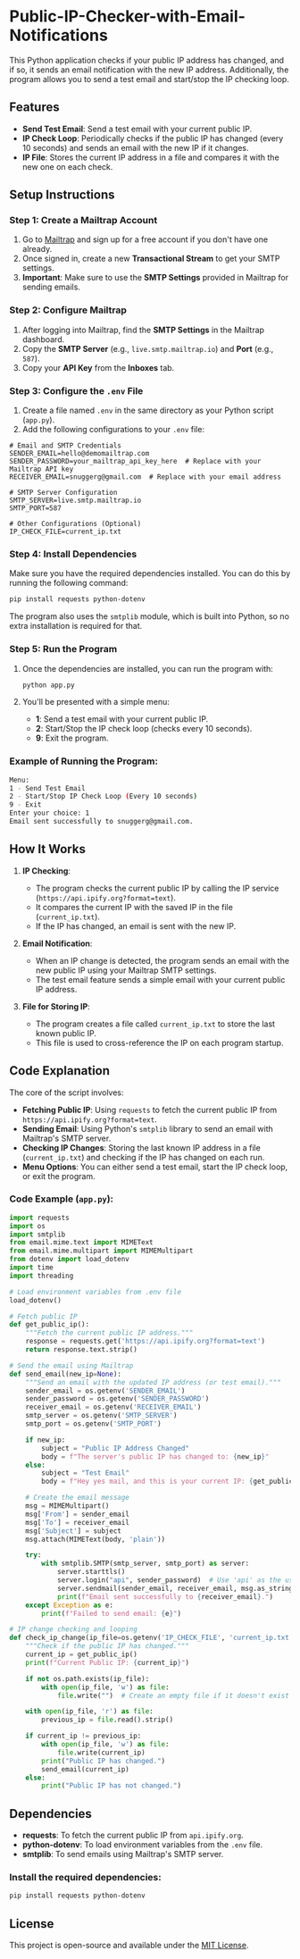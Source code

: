 # Public-IP-Checker-with-Email-Notifications
This Python application checks if your public IP address has changed, and if so, it sends an email notification with the new IP address. Additionally, the program allows you to send a test email and start/stop the IP checking loop.

## Features
- **Send Test Email**: Send a test email with your current public IP.
- **IP Check Loop**: Periodically checks if the public IP has changed (every 10 seconds) and sends an email with the new IP if it changes.
- **IP File**: Stores the current IP address in a file and compares it with the new one on each check.

## Setup Instructions

### Step 1: Create a Mailtrap Account
1. Go to [Mailtrap](https://mailtrap.io/) and sign up for a free account if you don't have one already.
2. Once signed in, create a new **Transactional Stream** to get your SMTP settings.
3. **Important**: Make sure to use the **SMTP Settings** provided in Mailtrap for sending emails.

### Step 2: Configure Mailtrap
1. After logging into Mailtrap, find the **SMTP Settings** in the Mailtrap dashboard.
2. Copy the **SMTP Server** (e.g., `live.smtp.mailtrap.io`) and **Port** (e.g., `587`).
3. Copy your **API Key** from the **Inboxes** tab.

### Step 3: Configure the `.env` File
1. Create a file named `.env` in the same directory as your Python script (`app.py`).
2. Add the following configurations to your `.env` file:

```env
# Email and SMTP Credentials
SENDER_EMAIL=hello@demomailtrap.com
SENDER_PASSWORD=your_mailtrap_api_key_here  # Replace with your Mailtrap API key
RECEIVER_EMAIL=snuggerg@gmail.com  # Replace with your email address

# SMTP Server Configuration
SMTP_SERVER=live.smtp.mailtrap.io
SMTP_PORT=587

# Other Configurations (Optional)
IP_CHECK_FILE=current_ip.txt
```

### Step 4: Install Dependencies
Make sure you have the required dependencies installed. You can do this by running the following command:

```bash
pip install requests python-dotenv
```

The program also uses the `smtplib` module, which is built into Python, so no extra installation is required for that.

### Step 5: Run the Program
1. Once the dependencies are installed, you can run the program with:

   ```bash
   python app.py
   ```

2. You'll be presented with a simple menu:
   - **1**: Send a test email with your current public IP.
   - **2**: Start/Stop the IP check loop (checks every 10 seconds).
   - **9**: Exit the program.

### Example of Running the Program:

```bash
Menu:
1 - Send Test Email
2 - Start/Stop IP Check Loop (Every 10 seconds)
9 - Exit
Enter your choice: 1
Email sent successfully to snuggerg@gmail.com.
```

## How It Works
1. **IP Checking**:
   - The program checks the current public IP by calling the IP service (`https://api.ipify.org?format=text`).
   - It compares the current IP with the saved IP in the file (`current_ip.txt`).
   - If the IP has changed, an email is sent with the new IP.
   
2. **Email Notification**:
   - When an IP change is detected, the program sends an email with the new public IP using your Mailtrap SMTP settings.
   - The test email feature sends a simple email with your current public IP address.

3. **File for Storing IP**:
   - The program creates a file called `current_ip.txt` to store the last known public IP.
   - This file is used to cross-reference the IP on each program startup.

## Code Explanation

The core of the script involves:
- **Fetching Public IP**: Using `requests` to fetch the current public IP from `https://api.ipify.org?format=text`.
- **Sending Email**: Using Python's `smtplib` library to send an email with Mailtrap's SMTP server.
- **Checking IP Changes**: Storing the last known IP address in a file (`current_ip.txt`) and checking if the IP has changed on each run.
- **Menu Options**: You can either send a test email, start the IP check loop, or exit the program.

### Code Example (`app.py`):
```python
import requests
import os
import smtplib
from email.mime.text import MIMEText
from email.mime.multipart import MIMEMultipart
from dotenv import load_dotenv
import time
import threading

# Load environment variables from .env file
load_dotenv()

# Fetch public IP
def get_public_ip():
    """Fetch the current public IP address."""
    response = requests.get('https://api.ipify.org?format=text')
    return response.text.strip()

# Send the email using Mailtrap
def send_email(new_ip=None):
    """Send an email with the updated IP address (or test email)."""
    sender_email = os.getenv('SENDER_EMAIL')
    sender_password = os.getenv('SENDER_PASSWORD')
    receiver_email = os.getenv('RECEIVER_EMAIL')
    smtp_server = os.getenv('SMTP_SERVER')
    smtp_port = os.getenv('SMTP_PORT')

    if new_ip:
        subject = "Public IP Address Changed"
        body = f"The server's public IP has changed to: {new_ip}"
    else:
        subject = "Test Email"
        body = f"Hey yes mail, and this is your current IP: {get_public_ip()}"

    # Create the email message
    msg = MIMEMultipart()
    msg['From'] = sender_email
    msg['To'] = receiver_email
    msg['Subject'] = subject
    msg.attach(MIMEText(body, 'plain'))

    try:
        with smtplib.SMTP(smtp_server, smtp_port) as server:
            server.starttls()
            server.login("api", sender_password)  # Use 'api' as the username
            server.sendmail(sender_email, receiver_email, msg.as_string())
            print(f"Email sent successfully to {receiver_email}.")
    except Exception as e:
        print(f"Failed to send email: {e}")

# IP change checking and looping
def check_ip_change(ip_file=os.getenv('IP_CHECK_FILE', 'current_ip.txt')):
    """Check if the public IP has changed."""
    current_ip = get_public_ip()
    print(f"Current Public IP: {current_ip}")

    if not os.path.exists(ip_file):
        with open(ip_file, 'w') as file:
            file.write("")  # Create an empty file if it doesn't exist

    with open(ip_file, 'r') as file:
        previous_ip = file.read().strip()

    if current_ip != previous_ip:
        with open(ip_file, 'w') as file:
            file.write(current_ip)
        print("Public IP has changed.")
        send_email(current_ip)
    else:
        print("Public IP has not changed.")
```

## Dependencies
- **requests**: To fetch the current public IP from `api.ipify.org`.
- **python-dotenv**: To load environment variables from the `.env` file.
- **smtplib**: To send emails using Mailtrap's SMTP server.

### Install the required dependencies:

```bash
pip install requests python-dotenv
```

## License

This project is open-source and available under the [MIT License](LICENSE).
